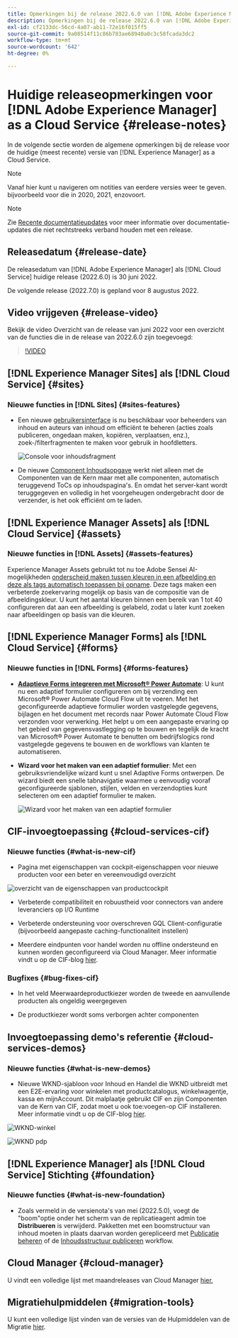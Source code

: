```yaml
---
title: Opmerkingen bij de release 2022.6.0 van [!DNL Adobe Experience Manager] as a Cloud Service.
description: Opmerkingen bij de release 2022.6.0 van [!DNL Adobe Experience Manager] as a Cloud Service.
exl-id: cf2133dc-56cd-4a07-ab11-72e16f015ff5
source-git-commit: 9a08514f11c86b783ae68940a0c3c58fcada3dc2
workflow-type: tm+mt
source-wordcount: '642'
ht-degree: 0%

---
```


# Huidige releaseopmerkingen voor [!DNL Adobe Experience Manager] as a Cloud Service {#release-notes}

In de volgende sectie worden de algemene opmerkingen bij de release voor de huidige (meest recente) versie van [!DNL Experience Manager] as a Cloud Service.

>[!NOTE]
>
>Vanaf hier kunt u navigeren om notities van eerdere versies weer te geven. bijvoorbeeld voor die in 2020, 2021, enzovoort.

>[!NOTE]
>
>Zie [Recente documentatieupdates](https://experienceleague.adobe.com/docs/experience-manager-release-information/aem-release-updates/doc-updates/documentation-updates.html) voor meer informatie over documentatie-updates die niet rechtstreeks verband houden met een release.

## Releasedatum {#release-date}

De releasedatum van [!DNL Adobe Experience Manager] als [!DNL Cloud Service] huidige release (2022.6.0) is 30 juni 2022.

De volgende release (2022.7.0) is gepland voor 8 augustus 2022.

## Video vrijgeven {#release-video}

Bekijk de video Overzicht van de release van juni 2022 voor een overzicht van de functies die in de release van 2022.6.0 zijn toegevoegd:

>[!VIDEO](https://video.tv.adobe.com/v/344308/?quality=12)

## [!DNL Experience Manager Sites] als [!DNL Cloud Service] {#sites}

### Nieuwe functies in [!DNL Sites] {#sites-features}

* Een nieuwe [gebruikersinterface](/help/sites-cloud/administering/content-fragments/content-fragments-console.md) is nu beschikbaar voor beheerders van inhoud en auteurs van inhoud om efficiënt te beheren (acties zoals publiceren, ongedaan maken, kopiëren, verplaatsen, enz.), zoek-/filterfragmenten te maken voor gebruik in hoofdletters.

   ![Console voor inhoudsfragment](/help/release-notes/assets/cf-ui.png)

* De nieuwe [Component Inhoudsopgave](https://experienceleague.adobe.com/docs/experience-manager-core-components/using/components/tableofcontents.html) werkt niet alleen met de Componenten van de Kern maar met alle componenten, automatisch teruggevend ToCs op inhoudspagina&#39;s. En omdat het server-kant wordt teruggegeven en volledig in het voorgeheugen ondergebracht door de verzender, is het ook efficiënt om te laden.

## [!DNL Experience Manager Assets] als [!DNL Cloud Service] {#assets}

### Nieuwe functies in [!DNL Assets] {#assets-features}

Experience Manager Assets gebruikt tot nu toe Adobe Sensei AI-mogelijkheden [onderscheid maken tussen kleuren in een afbeelding en deze als tags automatisch toepassen bij opname](/help/assets/color-tag-images.md). Deze tags maken een verbeterde zoekervaring mogelijk op basis van de compositie van de afbeeldingskleur. U kunt het aantal kleuren binnen een bereik van 1 tot 40 configureren dat aan een afbeelding is gelabeld, zodat u later kunt zoeken naar afbeeldingen op basis van die kleuren.

## [!DNL Experience Manager Forms] als [!DNL Cloud Service] {#forms}

### Nieuwe functies in [!DNL Forms] {#forms-features}

* **[Adaptieve Forms integreren met Microsoft® Power Automate](/help/forms/forms-microsoft-power-automate-integration.md)**: U kunt nu een adaptief formulier configureren om bij verzending een Microsoft® Power Automate Cloud Flow uit te voeren. Met het geconfigureerde adaptieve formulier worden vastgelegde gegevens, bijlagen en het document met records naar Power Automate Cloud Flow verzonden voor verwerking. Het helpt u om een aangepaste ervaring op het gebied van gegevensvastlegging op te bouwen en tegelijk de kracht van Microsoft® Power Automate te benutten om bedrijfslogics rond vastgelegde gegevens te bouwen en de workflows van klanten te automatiseren.

* **Wizard voor het maken van een adaptief formulier**: Met een gebruiksvriendelijke wizard kunt u snel Adaptive Forms ontwerpen. De wizard biedt een snelle tabnavigatie waarmee u eenvoudig vooraf geconfigureerde sjablonen, stijlen, velden en verzendopties kunt selecteren om een adaptief formulier te maken.

   ![Wizard voor het maken van een adaptief formulier](/help/release-notes/assets/wizard.png)

## CIF-invoegtoepassing {#cloud-services-cif}

### Nieuwe functies {#what-is-new-cif}

* Pagina met eigenschappen van cockpit-eigenschappen voor nieuwe producten voor een beter en vereenvoudigd overzicht

![overzicht van de eigenschappen van productcockpit](/help/assets/CIF/product_cockpit_properties_overview.png)

* Verbeterde compatibiliteit en robuustheid voor connectors van andere leveranciers op I/O Runtime

* Verbeterde ondersteuning voor overschreven GQL Client-configuratie (bijvoorbeeld aangepaste caching-functionaliteit instellen)

* Meerdere eindpunten voor handel worden nu offline ondersteund en kunnen worden geconfigureerd via Cloud Manager. Meer informatie vindt u op de CIF-blog [hier](https://medium.com/adobetech/use-aem-as-a-cloud-service-with-multiple-adobe-commerce-systems-9295612a9554).


### Bugfixes {#bug-fixes-cif}

* In het veld Meerwaardeproductkiezer worden de tweede en aanvullende producten als ongeldig weergegeven

* De productkiezer wordt soms verborgen achter componenten

## Invoegtoepassing demo&#39;s referentie {#cloud-services-demos}

### Nieuwe functies {#what-is-new-demos}

* Nieuwe WKND-sjabloon voor Inhoud en Handel die WKND uitbreidt met een E2E-ervaring voor winkelen met productcatalogus, winkelwagentje, kassa en mijnAccount. Dit malplaatje gebruikt CIF en zijn Componenten van de Kern van CIF, zodat moet u ook toe:voegen-op CIF installeren. Meer informatie vindt u op de CIF-blog [hier](https://medium.com/adobetech/learn-how-to-create-a-shoppable-experience-with-the-new-wknd-reference-site-and-cif-b3b2c161f67e).

![WKND-winkel](/help/assets/CIF/wknd_shop.png)

![WKND pdp](/help/assets/CIF/wknd_pdp.png)

## [!DNL Experience Manager] als [!DNL Cloud Service] Stichting {#foundation}

### Nieuwe functies {#what-is-new-foundation}

* Zoals vermeld in de versienota&#39;s van mei (2022.5.0), voegt de &quot;boom&quot;optie onder het scherm van de replicatieagent admin toe **Distribueren** is verwijderd. Pakketten met een boomstructuur van inhoud moeten in plaats daarvan worden gerepliceerd met [Publicatie beheren](/help/operations/replication.md#manage-publication) of de [Inhoudsstructuur publiceren](/help/operations/replication.md#manage-publication#publish-content-tree-workflow) workflow.

## Cloud Manager {#cloud-manager}

U vindt een volledige lijst met maandreleases van Cloud Manager [hier.](/help/implementing/cloud-manager/release-notes/current.md)

## Migratiehulpmiddelen {#migration-tools}

U kunt een volledige lijst vinden van de versies van de Hulpmiddelen van de Migratie [hier](/help/journey-migration/release-notes/release-notes-migration-tools-current.md).
